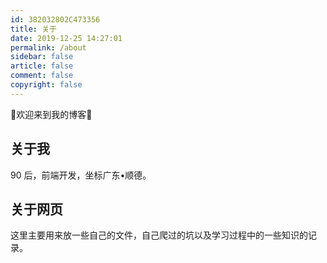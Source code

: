 ```yaml
---
id: 382032802C473356
title: 关于
date: 2019-12-25 14:27:01
permalink: /about
sidebar: false
article: false
comment: false
copyright: false
---
```


:tada:欢迎来到我的博客:tada:

## 关于我

90 后，前端开发，坐标广东•顺德。

## 关于网页

这里主要用来放一些自己的文件，自己爬过的坑以及学习过程中的一些知识的记录。
